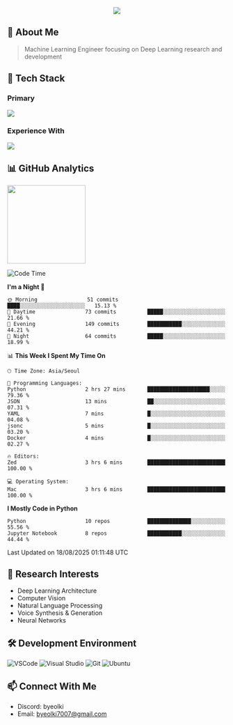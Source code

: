 <div align="center">
  <img src="https://capsule-render.vercel.app/api?type=waving&color=gradient&height=200&section=header&text=Hello%20World!&fontSize=50&animation=twinkling" />
</div>

## 🌌 About Me
> Machine Learning Engineer focusing on Deep Learning research and development

## 🎯 Tech Stack

### Primary
<div align="left">
  <img src="https://skillicons.dev/icons?i=python,pytorch" />
</div>

### Experience With
<div align="left">
  <img src="https://skillicons.dev/icons?i=tensorflow,html,css,js,nodejs,ts,java,go,elixir,c,cpp,rust,r,lua" />
</div>

## 📊 GitHub Analytics
<div>
  <a href="https://solved.ac/byeolki">
    <img align="center" height="180em" src="http://mazassumnida.wtf/api/v2/generate_badge?boj=byeolki" />
  </a>
</div>

<!--START_SECTION:waka-->
![Code Time](http://img.shields.io/badge/Code%20Time-87%20hrs%2049%20mins-blue)

**I'm a Night 🦉** 

```text
🌞 Morning                51 commits          ████░░░░░░░░░░░░░░░░░░░░░   15.13 % 
🌆 Daytime                73 commits          █████░░░░░░░░░░░░░░░░░░░░   21.66 % 
🌃 Evening                149 commits         ███████████░░░░░░░░░░░░░░   44.21 % 
🌙 Night                  64 commits          █████░░░░░░░░░░░░░░░░░░░░   18.99 % 
```


📊 **This Week I Spent My Time On** 

```text
🕑︎ Time Zone: Asia/Seoul

💬 Programming Languages: 
Python                   2 hrs 27 mins       ████████████████████░░░░░   79.36 % 
JSON                     13 mins             ██░░░░░░░░░░░░░░░░░░░░░░░   07.31 % 
YAML                     7 mins              █░░░░░░░░░░░░░░░░░░░░░░░░   04.08 % 
jsonc                    5 mins              █░░░░░░░░░░░░░░░░░░░░░░░░   03.20 % 
Docker                   4 mins              █░░░░░░░░░░░░░░░░░░░░░░░░   02.27 % 

🔥 Editors: 
Zed                      3 hrs 6 mins        █████████████████████████   100.00 % 

💻 Operating System: 
Mac                      3 hrs 6 mins        █████████████████████████   100.00 % 
```

**I Mostly Code in Python** 

```text
Python                   10 repos            ██████████████░░░░░░░░░░░   55.56 % 
Jupyter Notebook         8 repos             ███████████░░░░░░░░░░░░░░   44.44 % 
```




 Last Updated on 18/08/2025 01:11:48 UTC
<!--END_SECTION:waka-->

## 🔬 Research Interests
- Deep Learning Architecture
- Computer Vision
- Natural Language Processing
- Voice Synthesis & Generation
- Neural Networks

## 🛠 Development Environment
![VSCode](https://skillicons.dev/icons?i=vscode)
![Visual Studio](https://skillicons.dev/icons?i=visualstudio)
![Git](https://skillicons.dev/icons?i=git)
![Ubuntu](https://skillicons.dev/icons?i=ubuntu)

## 📫 Connect With Me
- Discord: byeolki
- Email: byeolki7007@gmail.com

